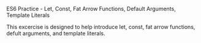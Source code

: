 ES6 Practice - Let, Const, Fat Arrow Functions, Default Arguments, Template Literals

This excercise is designed to help introduce let, const, fat arrow functions, defult arguments, and template literals.